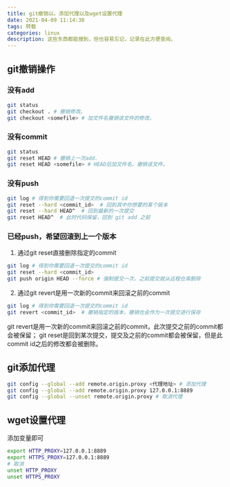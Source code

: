 ```yaml
---
title: git撤销以，添加代理以及wget设置代理
date: 2021-04-09 11:14:38
tags: 转载
categories: linux
description: 这些东西都能搜到，但也容易忘记，记录在此方便查阅。
---
```


## git撤销操作

### 没有add

```bash
git status
git checkout . # 撤销修改。
git checkout <somefile> # 加文件名撤销该文件的修改。
```

### 没有commit

```bash
git status
git reset HEAD # 撤销上一次add.
git reset HEAD <somefile> # HEAD后加文件名，撤销该文件。
```

### 没有push

```bash
git log # 得到你需要回退一次提交的commit id
git reset --hard <commit_id>  # 回到其中你想要的某个版本
git reset --hard HEAD^  # 回到最新的一次提交
git reset HEAD^  # 此时代码保留，回到 git add 之前
```

### 已经push，希望回滚到上一个版本

1. 通过git reset直接删除指定的commit

```bash
git log # 得到你需要回退一次提交的commit id
git reset --hard <commit_id>
git push origin HEAD --force # 强制提交一次，之前提交就从远程仓库删除
```

2. 通过git revert是用一次新的commit来回滚之前的commit

```bash
git log # 得到你需要回退一次提交的commit id
git revert <commit_id>  # 撤销指定的版本，撤销也会作为一次提交进行保存
```

git revert是用一次新的commit来回滚之前的commit，此次提交之前的commit都会被保留；
git reset是回到某次提交，提交及之前的commit都会被保留，但是此commit id之后的修改都会被删除。

## git添加代理

```bash
git config --global --add remote.origin.proxy <代理地址> # 添加代理
git config --global --add remote.origin.proxy 127.0.0.1:8889
git config --global --unset remote.origin.proxy # 取消代理
```

## wget设置代理

添加变量即可

```bash
export HTTP_PROXY=127.0.0.1:8889
export HTTPS_PROXY=127.0.0.1:8889
# 取消
unset HTTP_PROXY
unset HTTPS_PROXY
```